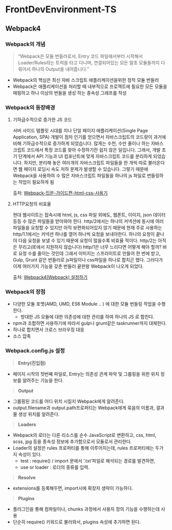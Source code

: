 # __FrontDevEnvironment-TS__

## __Webpack4__
### __Webpack의 개념__
>“Webpack은 모듈 번들러로서, Entry 코드 파일에서부터 시작해서 Loader/Rules라는 트럭을 타고 다니며, 연결되어있는 모든 말초 모듈들까지 다 묶어서 하나의 Output을 내어줍니다.”

- Webpack의 핵심은 최신 자바 스크립트 애플리케이션을위한 정적 모듈 번들러 
- Webpack은 애플리케이션을 처리할 때 내부적으로 프로젝트에 필요한 모든 모듈을 매핑하고 하나 이상의 번들을 생성 하는 종속성 그래프를 작성

### __Webpack의 등장배경__
1. 기하급수적으로 증가한 JS 코드

    서버 사이드 템플릿 시대를 지나 단일 페이지 애플리케이션(Single Page Application, SPA) 개발이 점차 인기를 얻으면서 자바스크립트의 코드량이 과거에 비해 기하급수적으로 증가하게 되었습니다. 많게는 수천, 수만 줄이나 하는 자바스크립트 코드에서 특정 코드를 찾아 수정하기란 쉽지 않은 일입니다. 그래서, 개발 초기 단계에서 API 기능과 UI 컴포넌트에 맞게 자바스크립트 코드를 분리하게 되었습니다. 하지만, 분리해 놓은 여러개의 자바스크립트 파일들을 한 개씩 따로 불러온다면 웹 페이지 로딩시 속도 저하 문제가 발생할 수 있습니다. 그렇기 때문에 Webpack을 사용하여 수 많은 자바스크립트 파일들을 하나의 js 파일로 번들링하는 작업이 필요하게 됨
    
    출처: [Webpack-입문-가이드편-html-css-사용기](https://medium.com/@shlee1353/%EC%9B%B9%ED%8C%A9-%EC%9E%85%EB%AC%B8-%EA%B0%80%EC%9D%B4%EB%93%9C%ED%8E%B8-html-css-%EC%82%AC%EC%9A%A9%EA%B8%B0-75d9fb6062e6)
2. HTTP요청의 비효율

    현대 웹사이트는 접속시에 html, js, css 파일 외에도, 웹폰트, 이미지, json 데이터 등등 수 많은 파일들을 받아와야 한다. http/2에서는 하나의 커넥션에 동시에 여러 파일들을 요청할 수 있지만 아직 보편화되어있지 않기 때문에 현재 주로 사용하는 http/1.1에서는 커넥션 하나를 열어 하나씩 요청을 보내야한다. 하나의 요청이 끝나야 다음 요청을 보낼 수 있기 때문에 요청이 많을수록 비효율 적이다. http/2는 아직은 무리고(IE에서 지원하지 않습니다) http/1은 너무 느리다면 어떻게 해야 할까? 바로 요청 수를 줄이는 것인데 그래서 이미지는 스프라이트로 만들어 한 번에 받고, Gulp, Grunt 같은 번들러로 js파일이나 css파일을 하나로 합치곤 했다. 그러다가 이제 여러가지 기능을 갖춘 번들러 끝판왕 Webpack이 나오게 되었다.

    출처: [Webpack4(Webpack) 설정하기](https://www.zerocho.com/category/Webpack/post/58aa916d745ca90018e5301d)

### __Webpack의 장점__
- 다양한 모듈 포멧(AMD, UMD, ES6 Module .. ) 에 대한 모듈 번들링 작업을 수행한다.
    - 방대한 JS 모듈에 대한 의존성에 대한 관리를 하여 하나의 JS 로 합친다.
- npm과 조합하면 사용하기에 따라서 gulp나 grunt같은 taskrunner까지 대체한다. 
- 하나로 합치면서 크로스 브라우징 대응
- 소스 압축

### __Webpack.config.js 설정__
> __Entry(진입점)__

- 페이지 시작의 첫번째 파일로, Entry는 의존성 관계 파악 및 그룹핑을 위한 위치 정보를 알려주는 기능을 한다.
 
> __Output__

- 그룹핑된 코드를 어디 위치 시킬지 Webpack에게 알려준다.
- output.filename과 output.path프로퍼티는 Webpack에게 묶음의 이름과, 결과물 생성 위치를 알려준다.
   
> __Loaders__

- Webpack의 로더는 다른 리소스를 순수 JavaScript로 변환하고, css, html, scss, jpg 등을 종속성 정보에 추가함으로서 모듈로서 관리한다.
- Loader의 설정은 rules 프로퍼티를 통해 이루어지는데, rules 프로퍼티에는 두가지 속성이 있다.
    - test : require() / import 문에서 ‘.txt’파일로 해석되는 경로를 발견하면,
    - use or loader : 로더의 종류를 입력.
    
> __Resolve__ 

- extensions를 등록해두면, import시에 확장자 생략이 가능하다.
    
> __Plugins__
- 플러그인을 통해 컴파일이나, chunks 과정에서 사용자 정의 기능을 수행하는데 사용
- 단순히 require() 키워드로 불러와서, plugins 속성에 추가하면 된다.